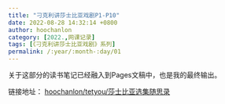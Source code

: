 ```yaml
---
title: "刁克利讲莎士比亚戏剧P1-P10"
date: 2022-08-28 14:32:14 +0800
author: hoochanlon
category: [2022.,网课记录]
tags: [《刁克利讲莎士比亚戏剧》系列]
permalink: /:year/:month-:day/01
---
```


关于这部分的读书笔记已经融入到Pages文稿中，也是我的最终输出。


<!-- more -->

链接地址： [hoochanlon/tetyou/莎士比亚选集随思录](https://github.com/hoochanlon/tetyou/blob/master/部分看过的书笔记/“莎士比亚选集”随思录%20.pages)